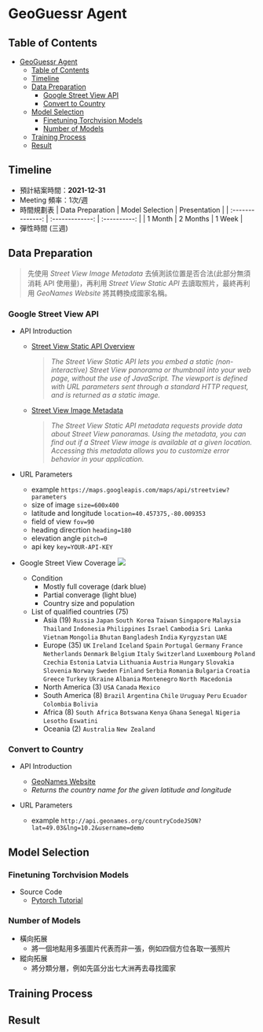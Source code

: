 # GeoGuessr Agent

## Table of Contents
- [GeoGuessr Agent](#geoguessr-agent)
  - [Table of Contents](#table-of-contents)
  - [Timeline](#timeline)
  - [Data Preparation](#data-preparation)
    - [Google Street View API](#google-street-view-api)
    - [Convert to Country](#convert-to-country)
  - [Model Selection](#model-selection)
    - [Finetuning Torchvision Models](#finetuning-torchvision-models)
    - [Number of Models](#number-of-models)
  - [Training Process](#training-process)
  - [Result](#result)

## Timeline
- 預計結案時間：**2021-12-31**
- Meeting 頻率：1次/週
- 時間規劃表
  | Data Preparation | Model Selection | Presentation |
  | :--------------: | :-------------: | :----------: |
  | 1 Month          | 2 Months        | 1 Week       |
- 彈性時間 (三週)

## Data Preparation

> 先使用 *Street View Image Metadata* 去偵測該位置是否合法(此部分無須消耗 API 使用量)，再利用 *Street View Static API* 去讀取照片，最終再利用 *GeoNames Website* 將其轉換成國家名稱。

### Google Street View API

- API Introduction
  - [Street View Static API Overview](https://developers.google.com/maps/documentation/streetview/overview)
    > *The Street View Static API lets you embed a static (non-interactive) Street View panorama or thumbnail into your web page, without the use of JavaScript. The viewport is defined with URL parameters sent through a standard HTTP request, and is returned as a static image.*
  - [Street View Image Metadata](https://developers.google.com/maps/documentation/streetview/metadata)
    > *The Street View Static API metadata requests provide data about Street View panoramas. Using the metadata, you can find out if a Street View image is available at a given location. Accessing this metadata allows you to customize error behavior in your application.*

- URL Parameters
  - example `https://maps.googleapis.com/maps/api/streetview?parameters`
  - size of image `size=600x400`
  - latitude and longitude `location=40.457375,-80.009353`
  - field of view `fov=90`
  - heading direcrtion `heading=180`
  - elevation angle `pitch=0`
  - api key `key=YOUR-API-KEY`

- Google Street View Coverage
  ![](https://upload.wikimedia.org/wikipedia/commons/thumb/b/b9/Google_Street_View_coverage.svg/1920px-Google_Street_View_coverage.svg.png)

  - Condition
    - Mostly full coverage (dark blue)
    - Partial converage (light blue)
    - Country size and population 
  - List of qualified countries (75)
    - Asia (19) `Russia` `Japan` `South Korea` `Taiwan` `Singapore` `Malaysia` `Thailand` `Indonesia` `Philippines` `Israel` `Cambodia` `Sri Lanka` `Vietnam` `Mongolia` `Bhutan` `Bangladesh` `India` `Kyrgyzstan` `UAE`
    - Europe (35) `UK` `Ireland` `Iceland` `Spain` `Portugal` `Germany` `France` `Netherlands` `Denmark` `Belgium` `Italy` `Switzerland` `Luxembourg` `Poland` `Czechia` `Estonia` `Latvia` `Lithuania` `Austria` `Hungary` `Slovakia` `Slovenia` `Norway` `Sweden` `Finland` `Serbia` `Romania` `Bulgaria` `Croatia` `Greece` `Turkey` `Ukraine` `Albania` `Montenegro` `North Macedonia`
    - North America (3)  `USA` `Canada` `Mexico`
    - South America (8) `Brazil` `Argentina` `Chile` `Uruguay` `Peru` `Ecuador` `Colombia` `Bolivia`
    - Africa (8) `South Africa` `Botswana` `Kenya` `Ghana` `Senegal` `Nigeria` `Lesotho` `Eswatini`
    - Oceania (2) `Australia` `New Zealand`

### Convert to Country

- API Introduction
  - [GeoNames Website](http://www.geonames.org/export/)
  - *Returns the country name for the given latitude and longitude*

- URL Parameters
  - example `http://api.geonames.org/countryCodeJSON?lat=49.03&lng=10.2&username=demo`

## Model Selection

### Finetuning Torchvision Models

- Source Code
  - [Pytorch Tutorial](https://pytorch.org/tutorials/beginner/finetuning_torchvision_models_tutorial.html)

### Number of Models

- 橫向拓展
  - 將一個地點用多張圖片代表而非一張，例如四個方位各取一張照片
- 縱向拓展
  - 將分類分層，例如先區分出七大洲再去尋找國家

## Training Process

## Result
